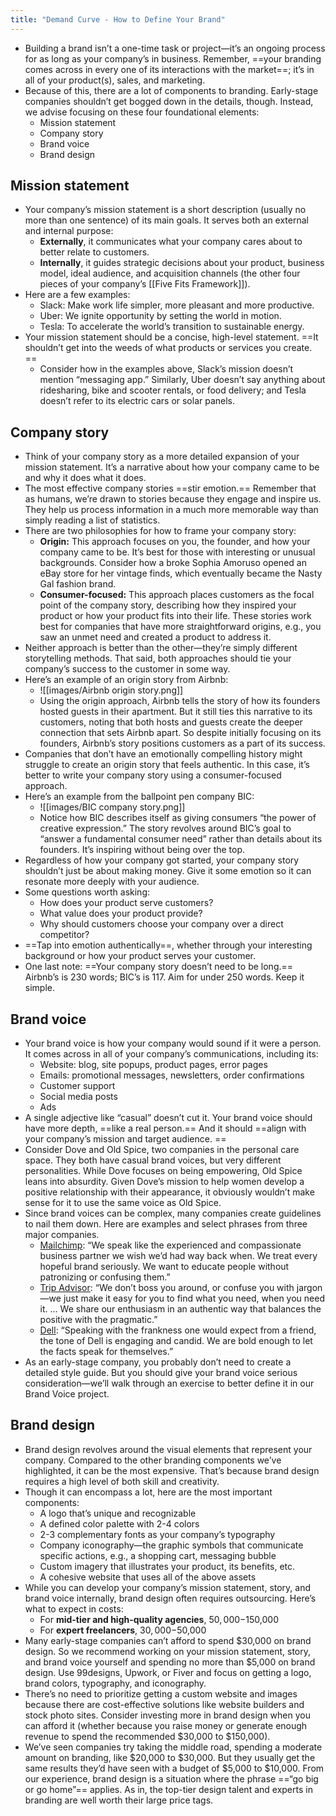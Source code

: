 ```yaml
---
title: "Demand Curve - How to Define Your Brand"
---
```

- Building a brand isn’t a one-time task or project—it’s an ongoing process for as long as your company’s in business. Remember, ==your branding comes across in every one of its interactions with the market==; it’s in all of your product(s), sales, and marketing.
- Because of this, there are a lot of components to branding. Early-stage companies shouldn’t get bogged down in the details, though. Instead, we advise focusing on these four foundational elements:
	-   Mission statement
	-   Company story
	-   Brand voice
	-   Brand design
## Mission statement
- Your company’s mission statement is a short description (usually no more than one sentence) of its main goals. It serves both an external and internal purpose:
	- **Externally**, it communicates what your company cares about to better relate to customers. 
	-   **Internally**, it guides strategic decisions about your product, business model, ideal audience, and acquisition channels (the other four pieces of your company’s [[Five Fits Framework]]).
- Here are a few examples:
	-   Slack: Make work life simpler, more pleasant and more productive.
	-   Uber: We ignite opportunity by setting the world in motion.
	-   Tesla: To accelerate the world’s transition to sustainable energy.
- Your mission statement should be a concise, high-level statement. ==It shouldn’t get into the weeds of what products or services you create. ==
	- Consider how in the examples above, Slack’s mission doesn’t mention “messaging app.” Similarly, Uber doesn’t say anything about ridesharing, bike and scooter rentals, or food delivery; and Tesla doesn’t refer to its electric cars or solar panels.
## Company story
- Think of your company story as a more detailed expansion of your mission statement. It’s a narrative about how your company came to be and why it does what it does.
- The most effective company stories ==stir emotion.== Remember that as humans, we’re drawn to stories because they engage and inspire us. They help us process information in a much more memorable way than simply reading a list of statistics. 
- There are two philosophies for how to frame your company story:
	- **Origin:** This approach focuses on you, the founder, and how your company came to be. It’s best for those with interesting or unusual backgrounds. Consider how a broke Sophia Amoruso opened an eBay store for her vintage finds, which eventually became the Nasty Gal fashion brand.
	- **Consumer-focused:** This approach places customers as the focal point of the company story, describing how they inspired your product or how your product fits into their life. These stories work best for companies that have more straightforward origins, e.g., you saw an unmet need and created a product to address it.
- Neither approach is better than the other—they’re simply different storytelling methods. That said, both approaches should tie your company’s success to the customer in some way. 
- Here’s an example of an origin story from Airbnb:
	- ![[images/Airbnb origin story.png]]
	- Using the origin approach, Airbnb tells the story of how its founders hosted guests in their apartment. But it still ties this narrative to its customers, noting that both hosts and guests create the deeper connection that sets Airbnb apart. So despite initially focusing on its founders, Airbnb’s story positions customers as a part of its success.
- Companies that don’t have an emotionally compelling history might struggle to create an origin story that feels authentic. In this case, it’s better to write your company story using a consumer-focused approach.
- Here’s an example from the ballpoint pen company BIC:
	- ![[images/BIC company story.png]]
	- Notice how BIC describes itself as giving consumers “the power of creative expression.” The story revolves around BIC’s goal to “answer a fundamental consumer need” rather than details about its founders. It’s inspiring without being over the top.
- Regardless of how your company got started, your company story shouldn’t just be about making money. Give it some emotion so it can resonate more deeply with your audience. 
- Some questions worth asking:
	- How does your product serve customers? 
	-   What value does your product provide?
	-   Why should customers choose your company over a direct competitor?
- ==Tap into emotion authentically==, whether through your interesting background or how your product serves your customer. 
- One last note: ==Your company story doesn’t need to be long.== Airbnb’s is 230 words; BIC’s is 117. Aim for under 250 words. Keep it simple.
## Brand voice
- Your brand voice is how your company would sound if it were a person. It comes across in all of your company’s communications, including its:
	-   Website: blog, site popups, product pages, error pages
	- Emails: promotional messages, newsletters, order confirmations
	-   Customer support
	-   Social media posts
	-   Ads
- A single adjective like “casual” doesn’t cut it. Your brand voice should have more depth, ==like a real person.== And it should ==align with your company’s mission and target audience. ==
- Consider Dove and Old Spice, two companies in the personal care space. They both have casual brand voices, but very different personalities. While Dove focuses on being empowering, Old Spice leans into absurdity. Given Dove’s mission to help women develop a positive relationship with their appearance, it obviously wouldn’t make sense for it to use the same voice as Old Spice.
- Since brand voices can be complex, many companies create guidelines to nail them down. Here are examples and select phrases from three major companies.
	-  [Mailchimp](https://styleguide.mailchimp.com/voice-and-tone/): “We speak like the experienced and compassionate business partner we wish we’d had way back when. We treat every hopeful brand seriously. We want to educate people without patronizing or confusing them.”
	- [Trip Advisor](https://tripadvisor.mediaroom.com/download/TheNewTripAdvisor_StyleGuide.pdf): “We don’t boss you around, or confuse you with jargon—we just make it easy for you to find what you need, when you need it. … We share our enthusiasm in an authentic way that balances the positive with the pragmatic.”
	- [Dell](https://i.dell.com/sites/content/business/solutions/greenit/en/Documents/000guidelines.pdf): “Speaking with the frankness one would expect from a friend, the tone of Dell is engaging and candid. We are bold enough to let the facts speak for themselves.”
- As an early-stage company, you probably don’t need to create a detailed style guide. But you should give your brand voice serious consideration—we’ll walk through an exercise to better define it in our Brand Voice project.
## Brand design
- Brand design revolves around the visual elements that represent your company. Compared to the other branding components we’ve highlighted, it can be the most expensive. That’s because brand design requires a high level of both skill and creativity. 
- Though it can encompass a lot, here are the most important components:
	- A logo that’s unique and recognizable
	-   A defined color palette with 2-4 colors
	-   2-3 complementary fonts as your company’s typography
	-   Company iconography—the graphic symbols that communicate specific actions, e.g., a shopping cart, messaging bubble
	-   Custom imagery that illustrates your product, its benefits, etc. 
	-   A cohesive website that uses all of the above assets
- While you can develop your company’s mission statement, story, and brand voice internally, brand design often requires outsourcing. Here’s what to expect in costs:
	-   For **mid-tier and high-quality agencies**, $50,000-$150,000
	-   For **expert freelancers**, $30,000-$50,000
- Many early-stage companies can’t afford to spend $30,000 on brand design. So we recommend working on your mission statement, story, and brand voice yourself and spending no more than $5,000 on brand design. Use 99designs, Upwork, or Fiver and focus on getting a logo, brand colors, typography, and iconography.
- There’s no need to prioritize getting a custom website and images because there are cost-effective solutions like website builders and stock photo sites. Consider investing more in brand design when you can afford it (whether because you raise money or generate enough revenue to spend the recommended $30,000 to $150,000). 
- We’ve seen companies try taking the middle road, spending a moderate amount on branding, like $20,000 to $30,000. But they usually get the same results they’d have seen with a budget of $5,000 to $10,000. From our experience, brand design is a situation where the phrase ==“go big or go home”== applies. As in, the top-tier design talent and experts in branding are well worth their large price tags.